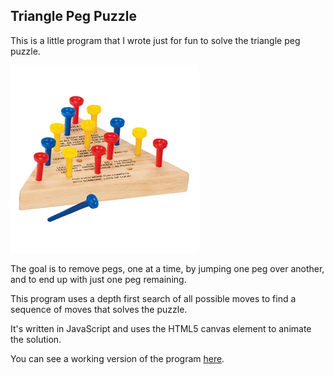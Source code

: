 Triangle Peg Puzzle
-------------------

This is a little program that I wrote just for fun to solve the triangle peg puzzle.

![puzzle image](./puzzle.jpg?raw=true)

The goal is to remove pegs, one at a time, by jumping one peg over another, and to
end up with just one peg remaining.

This program uses a depth first search of all possible moves to find a sequence of moves
that solves the puzzle.

It's written in JavaScript and uses the HTML5 canvas element to animate the solution.

You can see a working version of the program [here](http://www.geomtech.com/tripeg).
